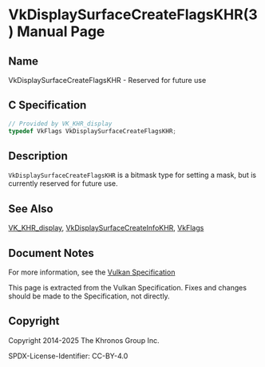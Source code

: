 # VkDisplaySurfaceCreateFlagsKHR(3) Manual Page

## Name

VkDisplaySurfaceCreateFlagsKHR - Reserved for future use



## [](#_c_specification)C Specification

```c++
// Provided by VK_KHR_display
typedef VkFlags VkDisplaySurfaceCreateFlagsKHR;
```

## [](#_description)Description

`VkDisplaySurfaceCreateFlagsKHR` is a bitmask type for setting a mask, but is currently reserved for future use.

## [](#_see_also)See Also

[VK\_KHR\_display](https://registry.khronos.org/vulkan/specs/latest/man/html/VK_KHR_display.html), [VkDisplaySurfaceCreateInfoKHR](https://registry.khronos.org/vulkan/specs/latest/man/html/VkDisplaySurfaceCreateInfoKHR.html), [VkFlags](https://registry.khronos.org/vulkan/specs/latest/man/html/VkFlags.html)

## [](#_document_notes)Document Notes

For more information, see the [Vulkan Specification](https://registry.khronos.org/vulkan/specs/latest/html/vkspec.html#VkDisplaySurfaceCreateFlagsKHR)

This page is extracted from the Vulkan Specification. Fixes and changes should be made to the Specification, not directly.

## [](#_copyright)Copyright

Copyright 2014-2025 The Khronos Group Inc.

SPDX-License-Identifier: CC-BY-4.0